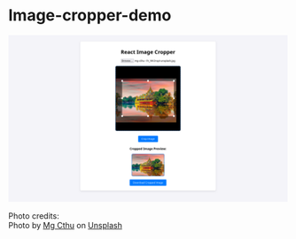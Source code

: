# Image-cropper-demo

![Demo.png](src%2Fassets%2FDemo.png)

Photo credits:<br>
Photo by <a href="https://unsplash.com/@mgcthu?utm_content=creditCopyText&utm_medium=referral&utm_source=unsplash">Mg Cthu</a> on <a href="https://unsplash.com/photos/red-boat-near-mosque-painting--1h_NN3nqzI?utm_content=creditCopyText&utm_medium=referral&utm_source=unsplash">Unsplash</a>
